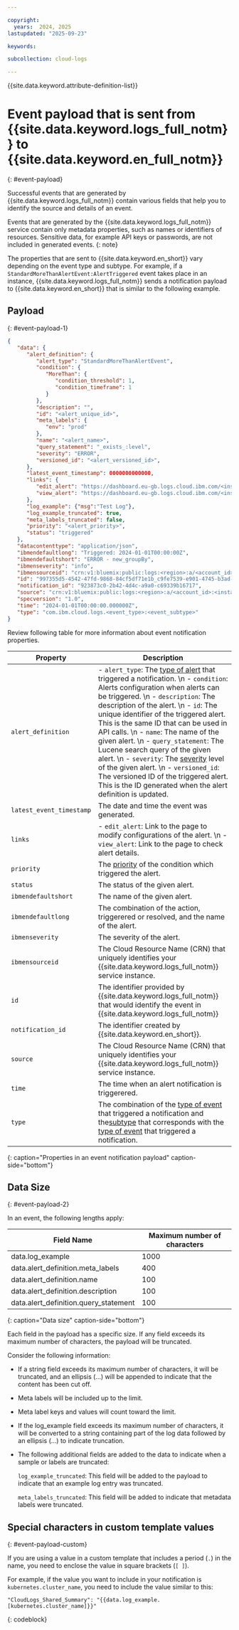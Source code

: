```yaml
---

copyright:
  years:  2024, 2025
lastupdated: "2025-09-23"

keywords:

subcollection: cloud-logs

---
```


{{site.data.keyword.attribute-definition-list}}

# Event payload that is sent from {{site.data.keyword.logs_full_notm}} to {{site.data.keyword.en_full_notm}}
{: #event-payload}

Successful events that are generated by {{site.data.keyword.logs_full_notm}} contain various fields that help you to identify the source and details of an event.

Events that are generated by the {{site.data.keyword.logs_full_notm}} service contain only metadata properties, such as names or identifiers of resources. Sensitive data, for example API keys or passwords, are not included in generated events.
{: note}

The properties that are sent to {{site.data.keyword.en_short}} vary depending on the event type and subtype. For example, if a `StandardMoreThanAlertEvent:AlertTriggered` event takes place in an instance, {{site.data.keyword.logs_full_notm}} sends a notification payload to {{site.data.keyword.en_short}} that is similar to the following example.

## Payload
{: #event-payload-1}

```json
{
   "data": {
      "alert_definition": {
         "alert_type": "StandardMoreThanAlertEvent",
         "condition": {
            "MoreThan": {
               "condition_threshold": 1,
               "condition_timeframe": 1
            }
         },
         "description": "",
         "id": "<alert_unique_id>",
         "meta_labels": {
            "env": "prod"
         },
         "name": "<alert_name>",
         "query_statement": "_exists_:level",
         "severity": "ERROR",
         "versioned_id": "<alert_versioned_id>",
      },
      "latest_event_timestamp": 0000000000000,
      "links": {
         "edit_alert": "https://dashboard.eu-gb.logs.cloud.ibm.com/<instance_id>/#/alerts/<alert_versioned_id>",
         "view_alert": "https://dashboard.eu-gb.logs.cloud.ibm.com/<instance_id>/#/insights?id=c9fe7539-e901-4745-b3ad-29ca0ae987a0"
      },
      "log_example": {"msg":"Test Log"},
      "log_example_truncated": true,
      "meta_labels_truncated": false,
      "priority": "<alert_priority>",
      "status": "triggered"
   },
   "datacontenttype": "application/json",
   "ibmendefaultlong": "Triggered: 2024-01-01T00:00:00Z",
   "ibmendefaultshort": "ERROR - new_groupBy",
   "ibmenseverity": "info",
   "ibmensourceid": "crn:v1:bluemix:public:logs:<region>:a/<account_id>:<instance_id>::",
   "id": "997355d5-4542-47fd-9868-84cf5df71e1b_c9fe7539-e901-4745-b3ad-29ca0ae987a0",
   "notification_id": "923873c0-2b42-4d4c-a9a0-c69339b16717",
   "source": "crn:v1:bluemix:public:logs:<region>:a/<account_id>:<instance_id>::",
   "specversion": "1.0",
   "time": "2024-01-01T00:00:00.000000Z",
   "type": "com.ibm.cloud.logs.<event_type>:<event_subtype>"
}
```

Review following table for more information about event notification properties.

| Property | Description |
| ---- | ---- |
| `alert_definition` |  - `alert_type`: The [type of alert](/docs/cloud-logs?topic=cloud-logs-cl-events-for-en#cl-events-for-en-types) that triggered a notification.  \n - `condition`: Alerts configuration when alerts can be triggered.  \n - `description`: The description of the alert.  \n - `id`: The unique identifier of the triggered alert. This is the same ID that can be used in API calls.  \n - `name`: The name of the given alert.  \n - `query_statement`: The Lucene search query of the given alert.  \n - `severity`: The [severity](/docs/cloud-logs?topic=cloud-logs-event-severities) level of the given alert.  \n - `versioned_id`: The versioned ID of the triggered alert. This is the ID generated when the alert definition is updated. |
| `latest_event_timestamp` | The date and time the event was generated. |
| `links` |  - `edit_alert`: Link to the page to modify configurations of the alert.  \n - `view_alert`: Link to the page to check alert details. |
| `priority` | The [priority](/docs/cloud-logs?topic=cloud-logs-priorities) of the condition which triggered the alert. |
| `status` | The status of the given alert. |
| `ibmendefaultshort` | The name of the given alert. |
| `ibmendefaultlong` | The combination of the action, triggerered or resolved, and the name of the alert. |
| `ibmenseverity` | The severity of the alert. |
| `ibmensourceid` | The Cloud Resource Name (CRN) that uniquely identifies your {{site.data.keyword.logs_full_notm}} service instance. |
| `id` | The identifier provided by {{site.data.keyword.logs_full_notm}} that would identify the event in {{site.data.keyword.logs_full_notm}} |
| `notification_id` | The identifier created by {{site.data.keyword.en_short}}. |
| `source` | The Cloud Resource Name (CRN) that uniquely identifies your {{site.data.keyword.logs_full_notm}} service instance. |
| `time` | The time when an alert notification is triggerered. |
| `type` | The combination of the [type of event](/docs/cloud-logs?topic=cloud-logs-cl-events-for-en#cl-events-for-en-types) that triggered a notification and the[subtype](/docs/cloud-logs?topic=cloud-logs-cl-events-for-en#cl-events-for-en-subtypes) that corresponds with the [type of event](/docs/cloud-logs?topic=cloud-logs-cl-events-for-en#cl-events-for-en-types) that triggered a notification. |
{: caption="Properties in an event notification payload" caption-side="bottom"}



## Data Size
{: #event-payload-2}


In an event, the following lengths apply:

| Field Name |	Maximum number of characters |
|------------|--------------------|
| data.log_example |	1000 |
| data.alert_definition.meta_labels | 400 |
| data.alert_definition.name | 100 |
| data.alert_definition.description | 100 |
| data.alert_definition.query_statement |	100|
{: caption="Data size" caption-side="bottom"}


Each field in the payload has a specific size. If any field exceeds its maximum number of characters, the payload will be truncated.

Consider the following information:
- If a string field exceeds its maximum number of characters, it will be truncated, and an ellipsis (...) will be appended to indicate that the content has been cut off.
- Meta labels will be included up to the limit.
- Meta label keys and values will count toward the limit.
- If the log_example field exceeds its maximum number of characters, it will be converted to a string containing part of the log data followed by an ellipsis (...) to indicate truncation.
- The following additional fields are added to the data to indicate when a sample or labels are truncated:

   `log_example_truncated`: This field will be added to the payload to indicate that an example log entry was truncated.

   `meta_labels_truncated`: This field will be added to indicate that metadata labels were truncated.

## Special characters in custom template values
{: #event-payload-custom}

If you are using a value in a custom template that includes a period (`.`) in the name, you need to enclose the value in square brackets (`[ ]`).

For example, if the value you want to include in your notification is `kubernetes.cluster_name`, you need to include the value similar to this:

```text
"CloudLogs_Shared_Summary": "{{data.log_example.[kubernetes.cluster_name]}}"
```
{: codeblock}
